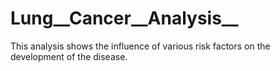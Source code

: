 # Lung__Cancer__Analysis__
This analysis shows the influence of various risk factors on the development of the disease.
